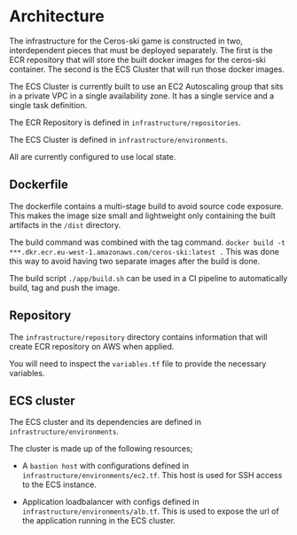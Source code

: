 # Architecture

The infrastructure for the Ceros-ski game is constructed in two, interdependent
pieces that must be deployed separately.  The first is the ECR repository that
will store the built docker images for the ceros-ski container.  The second is
the ECS Cluster that will run those docker images.

The ECS Cluster is currently built to use an EC2 Autoscaling group that sits in
a private VPC in a single availability zone.  It has a single service and a
single task definition.

The ECR Repository is defined in `infrastructure/repositories`.

The ECS Cluster is defined in `infrastructure/environments`.

All are currently configured to use local state.

## Dockerfile

The dockerfile contains a multi-stage build to avoid source code exposure.
This makes the image size small and lightweight only containing the built artifacts in the `/dist` directory.

The build command was combined with the tag command. `docker build -t ***.dkr.ecr.eu-west-1.amazonaws.com/ceros-ski:latest .` This was done this way to avoid having two separate images after the build is done.

The build script `./app/build.sh` can be used in a CI pipeline to automatically build, tag and push the image.

## Repository

The `infrastructure/repository` directory contains information that will create ECR repository on AWS when applied.

You will need to inspect the `variables.tf` file to provide the necessary variables.

## ECS cluster

The ECS cluster and its dependencies are defined in `infrastructure/environments`.

The cluster is made up of the following resources;

- A `bastion host` with configurations defined in `infrastructure/environments/ec2.tf`. This host is used for SSH access to the ECS instance.

- Application loadbalancer with configs defined in `infrastructure/environments/alb.tf`. This is used to expose the url of the application running in the ECS cluster.
